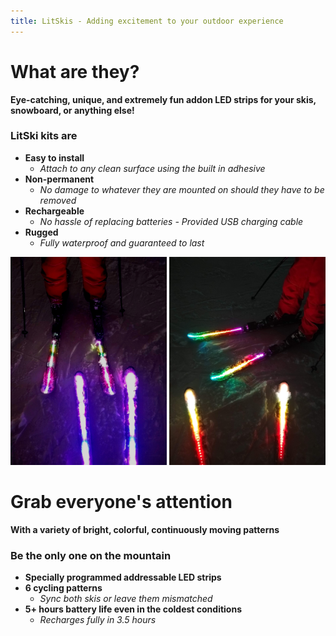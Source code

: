 ```yaml
---
title: LitSkis - Adding excitement to your outdoor experience
---
```



# What are they?  

  **Eye-catching, unique, and extremely fun addon LED strips for your skis, snowboard, or anything else!**
   
  ### LitSki kits are  
  * **Easy to install**
    * *Attach to any clean surface using the built in adhesive*
  * **Non-permanent**
    * *No damage to whatever they are mounted on should they have to be removed*
  * **Rechargeable**
    * *No hassle of replacing batteries - Provided USB charging cable*
  * **Rugged**
    * *Fully waterproof and guaranteed to last*  
    
    
<img src="https://github.com/Scribee/Scribee.github.io/blob/master/images/examples/purpleskis.jpg" alt="LED example 1" width="250">  <img src="https://github.com/Scribee/Scribee.github.io/blob/master/images/examples/rainbowskis.jpg" alt="LED example 2" width="250">  
    
    
# Grab everyone's attention  
  
  **With a variety of bright, colorful, continuously moving patterns**

  ### Be the only one on the mountain  
  * **Specially programmed addressable LED strips**
  * **6 cycling patterns**
	* *Sync both skis or leave them mismatched*
  * **5+ hours battery life even in the coldest conditions**
	* *Recharges fully in 3.5 hours*
